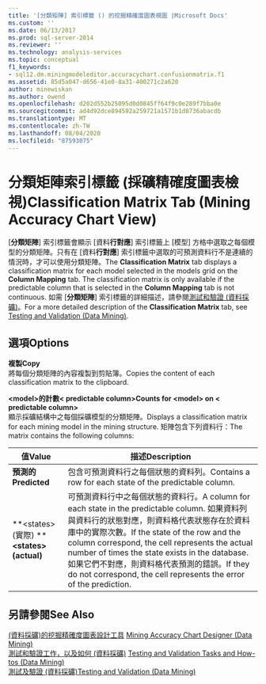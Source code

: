 ```yaml
---
title: '[分類矩陣] 索引標籤 () 的挖掘精確度圖表視圖 |Microsoft Docs'
ms.custom: ''
ms.date: 06/13/2017
ms.prod: sql-server-2014
ms.reviewer: ''
ms.technology: analysis-services
ms.topic: conceptual
f1_keywords:
- sql12.dm.miningmodeleditor.accuracychart.confusionmatrix.f1
ms.assetid: 85d5a047-d656-41e0-8a31-400271c2a620
author: minewiskan
ms.author: owend
ms.openlocfilehash: d202d552b25095d0d0845ff64f9c0e289f7bba0e
ms.sourcegitcommit: ad4d92dce894592a259721a1571b1d8736abacdb
ms.translationtype: MT
ms.contentlocale: zh-TW
ms.lasthandoff: 08/04/2020
ms.locfileid: "87593075"
---
```

# <a name="classification-matrix-tab-mining-accuracy-chart-view"></a><span data-ttu-id="8e17c-102">分類矩陣索引標籤 (採礦精確度圖表檢視)</span><span class="sxs-lookup"><span data-stu-id="8e17c-102">Classification Matrix Tab (Mining Accuracy Chart View)</span></span>
  <span data-ttu-id="8e17c-103">[**分類矩陣**] 索引標籤會顯示 [資料**行對應**] 索引標籤上 [模型] 方格中選取之每個模型的分類矩陣。只有在 [資料**行對應**] 索引標籤中選取的可預測資料行不是連續的情況時，才可以使用分類矩陣。</span><span class="sxs-lookup"><span data-stu-id="8e17c-103">The **Classification Matrix** tab displays a classification matrix for each model selected in the models grid on the **Column Mapping** tab. The classification matrix is only available if the predictable column that is selected in the **Column Mapping** tab is not continuous.</span></span> <span data-ttu-id="8e17c-104">如需 [**分類矩陣**] 索引標籤的詳細描述，請參閱[測試和驗證 &#40;資料採礦&#41;](data-mining/testing-and-validation-data-mining.md)。</span><span class="sxs-lookup"><span data-stu-id="8e17c-104">For a more detailed description of the **Classification Matrix** tab, see [Testing and Validation &#40;Data Mining&#41;](data-mining/testing-and-validation-data-mining.md).</span></span>  
  
## <a name="options"></a><span data-ttu-id="8e17c-105">選項</span><span class="sxs-lookup"><span data-stu-id="8e17c-105">Options</span></span>  
 <span data-ttu-id="8e17c-106">**複製**</span><span class="sxs-lookup"><span data-stu-id="8e17c-106">**Copy**</span></span>  
 <span data-ttu-id="8e17c-107">將每個分類矩陣的內容複製到剪貼簿。</span><span class="sxs-lookup"><span data-stu-id="8e17c-107">Copies the content of each classification matrix to the clipboard.</span></span>  
  
 <span data-ttu-id="8e17c-108">**\<model>的計數\< predictable column>**</span><span class="sxs-lookup"><span data-stu-id="8e17c-108">**Counts for \<model> on \< predictable column>**</span></span>  
 <span data-ttu-id="8e17c-109">顯示採礦結構中之每個採礦模型的分類矩陣。</span><span class="sxs-lookup"><span data-stu-id="8e17c-109">Displays a classification matrix for each mining model in the mining structure.</span></span> <span data-ttu-id="8e17c-110">矩陣包含下列資料行：</span><span class="sxs-lookup"><span data-stu-id="8e17c-110">The matrix contains the following columns:</span></span>  
  
|<span data-ttu-id="8e17c-111">值</span><span class="sxs-lookup"><span data-stu-id="8e17c-111">Value</span></span>|<span data-ttu-id="8e17c-112">描述</span><span class="sxs-lookup"><span data-stu-id="8e17c-112">Description</span></span>|  
|-----------|-----------------|  
|<span data-ttu-id="8e17c-113">**預測的**</span><span class="sxs-lookup"><span data-stu-id="8e17c-113">**Predicted**</span></span>|<span data-ttu-id="8e17c-114">包含可預測資料行之每個狀態的資料列。</span><span class="sxs-lookup"><span data-stu-id="8e17c-114">Contains a row for each state of the predictable column.</span></span>|  
|<span data-ttu-id="8e17c-115">\*\*\<states> (實際) \*\*</span><span class="sxs-lookup"><span data-stu-id="8e17c-115">**\<states> (actual)**</span></span>|<span data-ttu-id="8e17c-116">可預測資料行中之每個狀態的資料行。</span><span class="sxs-lookup"><span data-stu-id="8e17c-116">A column for each state in the predictable column.</span></span> <span data-ttu-id="8e17c-117">如果資料列與資料行的狀態對應，則資料格代表狀態存在於資料庫中的實際次數。</span><span class="sxs-lookup"><span data-stu-id="8e17c-117">If the state of the row and the column correspond, the cell represents the actual number of times the state exists in the database.</span></span> <span data-ttu-id="8e17c-118">如果它們不對應，則資料格代表預測的錯誤。</span><span class="sxs-lookup"><span data-stu-id="8e17c-118">If they do not correspond, the cell represents the error of the prediction.</span></span>|  
  
## <a name="see-also"></a><span data-ttu-id="8e17c-119">另請參閱</span><span class="sxs-lookup"><span data-stu-id="8e17c-119">See Also</span></span>  
 <span data-ttu-id="8e17c-120">[&#40;資料採礦&#41;的挖掘精確度圖表設計工具](mining-accuracy-chart-designer-data-mining.md) </span><span class="sxs-lookup"><span data-stu-id="8e17c-120">[Mining Accuracy Chart Designer &#40;Data Mining&#41;](mining-accuracy-chart-designer-data-mining.md) </span></span>  
 <span data-ttu-id="8e17c-121">[測試和驗證工作，以及如何 &#40;資料採礦&#41;](data-mining/testing-and-validation-tasks-and-how-tos-data-mining.md) </span><span class="sxs-lookup"><span data-stu-id="8e17c-121">[Testing and Validation Tasks and How-tos &#40;Data Mining&#41;](data-mining/testing-and-validation-tasks-and-how-tos-data-mining.md) </span></span>  
 [<span data-ttu-id="8e17c-122">測試及驗證 &#40;資料採礦&#41;</span><span class="sxs-lookup"><span data-stu-id="8e17c-122">Testing and Validation &#40;Data Mining&#41;</span></span>](data-mining/testing-and-validation-data-mining.md)  
  
  
